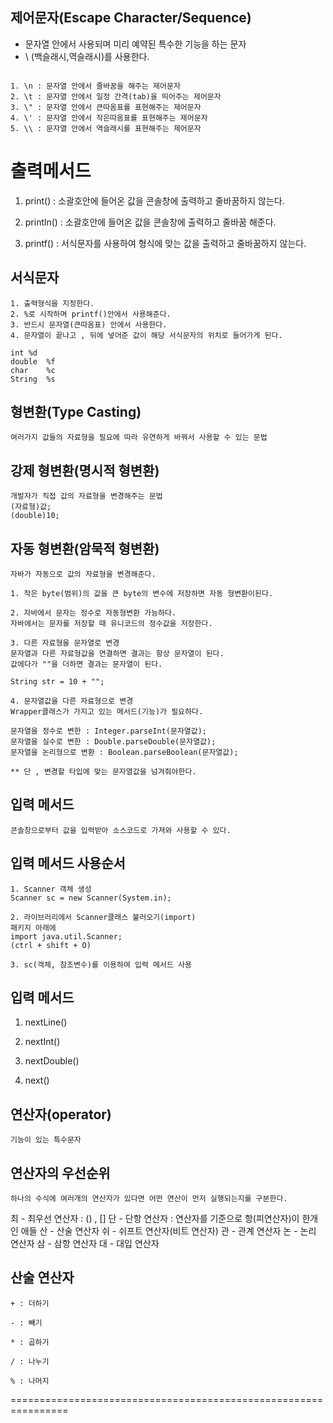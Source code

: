 ## 제어문자(Escape Character/Sequence)

- 문자열 안에서 사용되며 미리 예약된 특수한 기능을 하는 문자
- \ (백슬래시,역슬래시)를 사용한다.
<pre><code>
1. \n : 문자열 안에서 줄바꿈을 해주는 제어문자
2. \t : 문자열 안에서 일정 간격(tab)을 띄어주는 제어문자
3. \" : 문자열 안에서 큰따옴표를 표현해주는 제어문자
4. \' : 문자열 안에서 작은따옴표를 표현해주는 제어문자
5. \\ : 문자열 안에서 역슬래시를 표현해주는 제어문자
</code></pre>



# 출력메서드
1. print() : 소괄호안에 들어온 값을 콘솔창에 출력하고 줄바꿈하지 않는다.

2. println() : 소괄호안에 들어온 값을 콘솔창에 출력하고 줄바꿈 해준다.

3. printf() : 서식문자를 사용하여 형식에 맞는 값을 출력하고 줄바꿈하지 않는다.

## 서식문자
	1. 출력형식을 지정한다.
	2. %로 시작하며 printf()안에서 사용해준다.
	3. 반드시 문자열(큰따옴표) 안에서 사용한다.
	4. 문자열이 끝나고 , 뒤에 넣어준 값이 해당 서식문자의 위치로 들어가게 된다.

	int	%d
	double	%f
	char	%c
	String	%s

## 형변환(Type Casting)
	여러가지 값들의 자료형을 필요에 따라 유연하게 바꿔서 사용할 수 있는 문법

## 강제 형변환(명시적 형변환)
	개발자가 직접 값의 자료형을 변경해주는 문법
	(자료형)값;
	(double)10; 
 
## 자동 형변환(암묵적 형변환)
	자바가 자동으로 값의 자료형을 변경해준다.
	
	1. 작은 byte(범위)의 값을 큰 byte의 변수에 저장하면 자동 형변환이된다.

	2. 자바에서 문자는 정수로 자동형변환 가능하다.
	자바에서는 문자를 저장할 때 유니코드의 정수값을 저장한다.

	3. 다른 자료형을 문자열로 변경
	문자열과 다른 자료형값을 연결하면 결과는 항상 문자열이 된다.
	값에다가 ""을 더하면 결과는 문자열이 된다.

	String str = 10 + "";

	4. 문자열값을 다른 자료형으로 변경
	Wrapper클래스가 가지고 있는 메서드(기능)가 필요하다.

	문자열을 정수로 변한 : Integer.parseInt(문자열값);
	문자열을 실수로 변한 : Double.parseDouble(문자열값);
	문자열을 논리형으로 변환 : Boolean.parseBoolean(문자열값);

	** 단 , 변경할 타입에 맞는 문자열값을 넘겨줘야한다.

## 입력 메서드
	콘솔창으로부터 값을 입력받아 소스코드로 가져와 사용할 수 있다.

## 입력 메서드 사용순서
	1. Scanner 객체 생성
	Scanner sc = new Scanner(System.in);

	2. 라이브러리에서 Scanner클래스 불러오기(import)
	패키지 아래에
	import java.util.Scanner;
	(ctrl + shift + O)

	3. sc(객체, 참조변수)를 이용하여 입력 메서드 사용

## 입력 메서드
1. nextLine()

2. nextInt()

3. nextDouble()

4. next()

## 연산자(operator)
	기능이 있는 특수문자

## 연산자의 우선순위
	하나의 수식에 여러개의 연산자가 있다면 어떤 연산이 먼저 실행되는지를 구분한다.

최 - 최우선 연산자 : () , []
단 - 단항 연산자 : 연산자를 기준으로 항(피연산자)이 한개인 애들
산 - 산술 연산자
쉬 - 쉬프트 연산자(비트 연산자)
관 - 관계 연산자
논 - 논리 연산자
삼 - 삼항 연산자
대 - 대입 연산자

## 산술 연산자
	+ : 더하기

	- : 빼기	

	* : 곱하기

	/ : 나누기

	% : 나머지

================================================================
